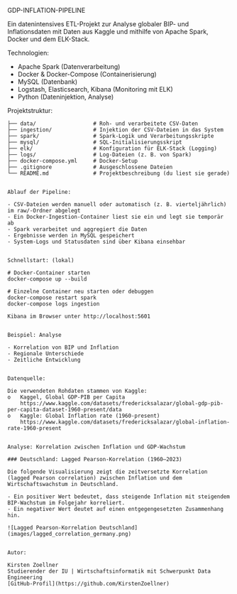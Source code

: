 GDP-INFLATION-PIPELINE

Ein datenintensives ETL-Projekt zur Analyse globaler BIP- und Inflationsdaten mit Daten aus Kaggle und mithilfe von Apache Spark, Docker und dem ELK-Stack.


Technologien:

- Apache Spark (Datenverarbeitung)
- Docker & Docker-Compose (Containerisierung)
- MySQL (Datenbank)
- Logstash, Elasticsearch, Kibana (Monitoring mit ELK)
- Python (Dateninjektion, Analyse)


Projektstruktur:

```plaintext
├── data/                  # Roh- und verarbeitete CSV-Daten
├── ingestion/             # Injektion der CSV-Dateien in das System
├── spark/                 # Spark-Logik und Verarbeitungsskripte
├── mysql/                 # SQL-Initialisierungsskript
├── elk/                   # Konfiguration für ELK-Stack (Logging)
├── logs/                  # Log-Dateien (z. B. von Spark)
├── docker-compose.yml     # Docker-Setup
├── .gitignore             # Ausgeschlossene Dateien
└── README.md              # Projektbeschreibung (du liest sie gerade)


Ablauf der Pipeline:

- CSV-Dateien werden manuell oder automatisch (z. B. vierteljährlich) im raw/-Ordner abgelegt
- Ein Docker-Ingestion-Container liest sie ein und legt sie temporär ab
- Spark verarbeitet und aggregiert die Daten
- Ergebnisse werden in MySQL gespeichert
- System-Logs und Statusdaten sind über Kibana einsehbar


Schnellstart: (lokal)

# Docker-Container starten
docker-compose up --build

# Einzelne Container neu starten oder debuggen
docker-compose restart spark
docker-compose logs ingestion

Kibana im Browser unter http://localhost:5601


Beispiel: Analyse

- Korrelation von BIP und Inflation
- Regionale Unterschiede
- Zeitliche Entwicklung


Datenquelle:

Die verwendeten Rohdaten stammen von Kaggle:
o	Kaggel, Global GDP-PIB per Capita 
	https://www.kaggle.com/datasets/fredericksalazar/global-gdp-pib-per-capita-dataset-1960-present/data
o	Kaggle: Global Inflation rate (1960-present)
	https://www.kaggle.com/datasets/fredericksalazar/global-inflation-rate-1960-present


Analyse: Korrelation zwischen Inflation und GDP-Wachstum

### Deutschland: Lagged Pearson-Korrelation (1960–2023)

Die folgende Visualisierung zeigt die zeitversetzte Korrelation (lagged Pearson correlation) zwischen Inflation und dem Wirtschaftswachstum in Deutschland.

- Ein positiver Wert bedeutet, dass steigende Inflation mit steigendem BIP-Wachstum im Folgejahr korreliert.
- Ein negativer Wert deutet auf einen entgegengesetzten Zusammenhang hin.

![Lagged Pearson-Korrelation Deutschland](images/lagged_correlation_germany.png)


Autor:

Kirsten Zoellner
Studierender der IU | Wirtschaftsinformatik mit Schwerpunkt Data Engineering  
[GitHub-Profil](https://github.com/KirstenZoellner)

